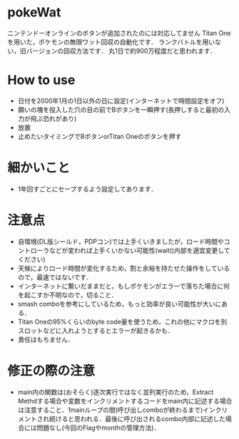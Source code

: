 # pokeWat
ニンテンドーオンラインのボタンが追加されたのには対応してません
Titan Oneを用いた，ポケモンの無限ワット回収の自動化です．
ランクバトルを用いない，旧バージョンの回収方法です．
丸1日で約900万程度だと思われます．

# How to use
- 日付を2000年1月の1日以外の日に設定(インターネットで時間設定をオフ)
- 願いの塊を投入した穴の目の前でBボタンを一瞬押す(長押しすると最初の入力が飛ぶ恐れがあり)
- 放置
- 止めたいタイミングでBボタンorTitan Oneのボタンを押す

# 細かいこと
- 1年回すごとにセーブするよう設定してあります．

# 注意点
- 自環境(DL版シールド，PDPコン)では上手くいきましたが，ロード時間やコントローラなどが変われば上手くいかない可能性(wait()内部を適宜変更してください)
- 天候によりロード時間が変化するため，割と余裕を持たせた操作をしているので，最速ではないです．
- インターネットに繋いだままだと，もしポケモンがエラーで落ちた場合に何を起こすか不明なので，切ること．
- smash comboを参考にしているため，もっと効率が良い可能性が大いにある．
- Titan Oneの95%くらいのbyte code量を使うため，これの他にマクロを別スロットなどに入れようとするとエラーが起きるかも．
- 責任はもちません．

# 修正の際の注意
- main内の関数は(おそらく)逐次実行ではなく並列実行のため，Extract Methdする場合や変数をインクリメントするコードをmain内に記述する場合は注意すること．1mainループの間(呼び出しcomboが終わるまで)インクリメントされ続けると思われる．最後に呼び出されるcombo内部に記述した場合には問題なし(今回のFlagやmonthの管理方法)．

